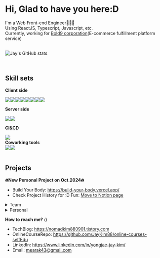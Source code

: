 Hi, Glad to have you here:D
==================================
I'm a Web Front-end Engineer👨🏻‍💻  
Using ReactJS, Typescript, Javascript, etc.  
Currently, working for [Bold9 corporation](https://bold-9.com/)(E-commerce fulfillment platform service)
<br/><br/>

![Jay's GitHub stats](https://github-readme-stats.vercel.app/api?username=JayKim88&show_icons=true&bg_color=white&title_color=2f2e33&text_color=03925e&icon_color=d5d6d2)

<br/>

<h2>Skill sets</h2>

<strong>Client side</strong>
<div style="display:flex;">
  <img src="https://img.shields.io/badge/HTML5-E34F26?style=for-the-badge&logo=HTML5&logoColor=white" />
  <img src="https://img.shields.io/badge/CSS3-1572B6?style=for-the-badge&logo=CSS3&logoColor=white" />
  <img src="https://img.shields.io/badge/JavaScript-F7DF1E?style=for-the-badge&logo=JavaScript&logoColor=white" />
  <img src="https://img.shields.io/badge/TypeScript-007ACC?style=for-the-badge&logo=typescript&logoColor=white" />
  <img src="https://img.shields.io/badge/React-61DAFB?style=for-the-badge&logo=React&logoColor=white" />
  <img src="https://img.shields.io/badge/Apollo%20Client-311C87?style=for-the-badge&logo=Apollo%20GraphQL&logoColor=white" />  
  <img src="https://img.shields.io/badge/GraphQL-E10098?style=for-the-badge&logo=GraphQL&logoColor=white" />
  <img src="https://img.shields.io/badge/Three.js-000000?style=for-the-badge&logo=three.js&logoColor=white" />
</div>

<strong>Server side</strong>
<div style="display:flex;">
  <img src="https://img.shields.io/badge/Node.js-339933?style=for-the-badge&logo=Node.js&logoColor=white" />
  <img src="https://img.shields.io/badge/TypeScript-007ACC?style=for-the-badge&logo=typescript&logoColor=white" />
</div>

<strong>CI&CD</strong>
<div style="display:flex;">
<img src="https://img.shields.io/badge/GitHub%20Actions-2088FF?style=for-the-badge&logo=GitHub-Actions&logoColor=white" />
</div>
<strong>Coworking tools</strong>
<div style="display:flex;">
  <img src="https://img.shields.io/badge/Figma-F24E1E?style=for-the-badge&logo=Figma&logoColor=white" />
  <img src="https://img.shields.io/badge/Slack-4A154B?style=for-the-badge&logo=Slack&logoColor=white" />  
</div>

<br/>

<h2>Projects</h2>

<b>🔥New Personal Project on Oct.2024🔥</b>

- Build Your Body: https://build-your-body.vercel.app/
- Check Project History for :D Fun: [Move to Notion page](https://jay-global.notion.site/Build-Your-Body-84e9378c4266402b851205d44a40be79?pvs=4)

<details>
  <summary>Team</summary>
  
  - Royal Diary(Front-end position)
    - <a href="https://royal-diary.web.app/">Go to Service</a>
    - <a href="https://github.com/codestates/RoyalDiary-client/wiki/">Go to Wiki</a>
    - <a href="https://bit.ly/3s0dbCQ">Go to Project PPT</a>
  
  - Home Made(Back-end position)
    - <a href="https://github.com/codestates/Homemade-client/wiki/HOMEMADE-WIKI">Go to Wiki</a><br>      
    - <a href="https://bit.ly/3ttJgUc">Go to Project PPT</a><br>      
</details>

<details>
  <summary>Personal</summary>
  
  - JPortfolio: https://jay-portfolio-487aa.web.app/
  - Covid19 Tracker: https://covid-19-tracker-124a9.web.app/
  - JStargram: https://j-star-gram.firebaseapp.com/
  - To Do List: https://jaykim88.github.io/Vanilla_JS/
</details>






<Strong>How to reach me? :)</Strong>
- TechBlog: https://nomadkim880901.tistory.com
- OnlineCourseRepo: https://github.com/JayKim88/online-courses-selfEdu
- LinkedIn: https://www.linkedin.com/in/yongjae-jay-kim/
- Email: <a href="mailto:mearak43@gmail.com">mearak43@gmail.com</a>
  
<!--
**JayKim88/JayKim88** is a ✨ _special_ ✨ repository because its `README.md` (this file) appears on your GitHub profile.

Here are some ideas to get you started:

- 🔭 I’m currently working on ...
- 🌱 I’m currently learning ...
- 👯 I’m looking to collaborate on ...
- 🤔 I’m looking for help with ...
- 💬 Ask me about ...
- 📫 How to reach me: ...
- 😄 Pronouns: ...
- ⚡ Fun fact: ...
-->

